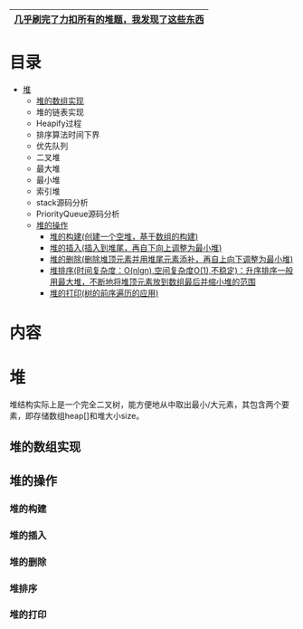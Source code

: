 

[几乎刷完了力扣所有的堆题，我发现了这些东西](https://lucifer.ren/blog/2020/12/26/heap/)|
---|

# 目录 

* [堆](#堆)
  * [堆的数组实现](#堆的数组实现)
  * 堆的链表实现
  * Heapify过程
  * 排序算法时间下界
  * 优先队列
  * 二叉堆
  * 最大堆
  * 最小堆
  * 索引堆
  * stack源码分析
  * PriorityQueue源码分析
  * [堆的操作](#堆的操作)
    * [堆的构建(创建一个空堆，基于数组的构建)](#堆的构建)
    * [堆的插入(插入到堆尾，再自下向上调整为最小堆)](#堆的插入)
    * [堆的删除(删除堆顶元素并用堆尾元素添补，再自上向下调整为最小堆)](#堆的删除)
    * [堆排序(时间复杂度：O(nlgn),空间复杂度O(1),不稳定)：升序排序一般用最大堆，不断地将堆顶元素放到数组最后并缩小堆的范围](#堆排序)
    * [堆的打印(树的前序遍历的应用)](#堆的打印)
  
  
  
# 内容

# 堆
堆结构实际上是一个完全二叉树，能方便地从中取出最小/大元素，其包含两个要素，即存储数组heap[]和堆大小size。

## 堆的数组实现
## 堆的操作
### 堆的构建
### 堆的插入
### 堆的删除
### 堆排序
### 堆的打印
